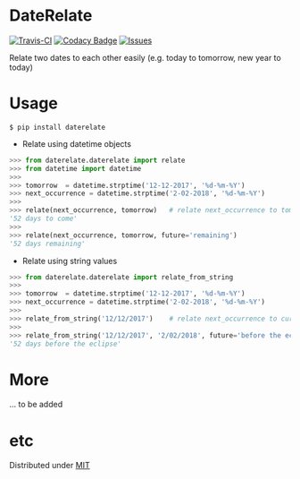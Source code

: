 # DateRelate

[![Travis-CI](https://img.shields.io/travis/giantas/daterelate.svg?maxAge=2592000)](https://travis-ci.org/giantas/daterelate)
[![Codacy Badge](https://api.codacy.com/project/badge/Coverage/c9145e54174a469e900f52ea50052af2)](https://www.codacy.com/app/giantas/daterelate?utm_source=github.com&utm_medium=referral&utm_content=giantas/daterelate&utm_campaign=Badge_Coverage)
[![Issues](https://img.shields.io/github/issues-raw/giantas/daterelate/website.svg)](https://github.com/giantas/daterelate/issues)

Relate two dates to each other easily (e.g. today to tomorrow, new year to today)

# Usage
```
$ pip install daterelate
```

+ Relate using datetime objects
```python
>>> from daterelate.daterelate import relate
>>> from datetime import datetime
>>>
>>> tomorrow  = datetime.strptime('12-12-2017', '%d-%m-%Y')
>>> next_occurrence = datetime.strptime('2-02-2018', '%d-%m-%Y')
>>>
>>> relate(next_occurrence, tomorrow)	# relate next_occurrence to tomorrow
'52 days to come'
>>>
>>> relate(next_occurrence, tomorrow, future='remaining')
'52 days remaining'
```

+ Relate using string values
```python
>>> from daterelate.daterelate import relate_from_string
>>>
>>> tomorrow  = datetime.strptime('12-12-2017', '%d-%m-%Y')
>>> next_occurrence = datetime.strptime('2-02-2018', '%d-%m-%Y')
>>>
>>> relate_from_string('12/12/2017')	# relate next_occurrence to current date, return value depends on current date
>>>
>>> relate_from_string('12/12/2017', '2/02/2018', future='before the eclipse')
'52 days before the eclipse'
```

# More
... to be added

# etc
Distributed under [MIT](LICENSE)
